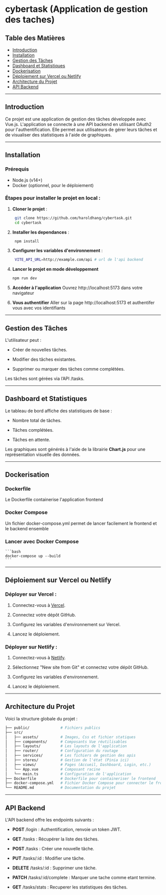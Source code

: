 # cybertask (Application de gestion des taches)

## Table des Matières
- [Introduction](#introduction)
- [Installation](#installation)
- [Gestion des Tâches](#gestion-des-tâches)
- [Dashboard et Statistiques](#dashboard-et-statistiques)
- [Dockerisation](#dockerisation)
- [Déploiement sur Vercel ou Netlify](#déploiement-sur-vercel-ou-netlify)
- [Architecture du Projet](#architecture-du-projet)
- [API Backend](#api-backend)

---

## Introduction
Ce projet est une application de gestion des tâches développée avec Vue.js. L'application se connecte à une API backend en utilisant OAuth2 pour l'authentification. Elle permet aux utilisateurs de gérer leurs tâches et de visualiser des statistiques à l'aide de graphiques.

---


## Installation

### Prérequis
- Node.js (v14+)
- Docker (optionnel, pour le déploiement)

### Étapes pour installer le projet en local :

1. **Cloner le projet** :
   ```bash
    git clone https://github.com/haroldhang/cybertask.git
    cd cybertask
   ```
2. **Installer les dependances** :
   ```bash
    npm install
   ```

3. **Configurer les variables d'environnement** :
   ```bash
    VITE_API_URL=http://example.com/api # url de l'api backend
   ```

4. **Lancer le projet en mode développement**
    ```bash
    npm run dev
    ```

5. **Accéder à l'application**
    Ouvrez http://localhost:5173 dans votre navigateur

6. **Vous authentifier**
    Aller sur la page http://localhost:5173 et authentifer vous avec vos identifiants

---

## Gestion des Tâches

L'utilisateur peut :

*   Créer de nouvelles tâches.
    
*   Modifier des tâches existantes.
    
*   Supprimer ou marquer des tâches comme complétées.
    

Les tâches sont gérées via l’API /tasks.

---

## Dashboard et Statistiques

Le tableau de bord affiche des statistiques de base :

*   Nombre total de tâches.
    
*   Tâches complétées.
    
*   Tâches en attente.
    

Les graphiques sont générés à l'aide de la librairie **Chart.js** pour une représentation visuelle des données.

---

## Dockerisation
### Dockerfile
Le Dockerfile containerise l'application frontend

### Docker Compose
Un fichier docker-compose.yml permet de lancer facilement le frontend et le backend ensemble

### Lancer avec Docker Compose
    ```bash
    docker-compose up --build
    ```

---

## Déploiement sur Vercel ou Netlify

### Déployer sur Vercel :

1.  Connectez-vous à [Vercel](https://vercel.com/).
    
2.  Connectez votre dépôt GitHub.
    
3.  Configurez les variables d'environnement sur Vercel.
    
4.  Lancez le déploiement.
    

### Déployer sur Netlify :

1.  Connectez-vous à [Netlify](https://www.netlify.com/).
    
2.  Sélectionnez "New site from Git" et connectez votre dépôt GitHub.
    
3.  Configurez les variables d'environnement.
    
4.  Lancez le déploiement.

---

## Architecture du Projet
Voici la structure globale du projet :

```bash
├── public/              # Fichiers publics
├── src/                 
│   ├── assets/          # Images, Css et fichier statiques
│   ├── components/      # Composants Vue réutilisables
│   ├── layouts/         # Les layouts de l'application
│   ├── router/          # Configuration du routage
│   ├── services/        # Les fichiers de gestion des apis
│   ├── stores/          # Gestion de l'état (Pinia ici)
│   ├── views/           # Pages (Accueil, Dashboard, Login, etc.)
│   └── App.vue          # Composant racine
│   └── main.ts          # Configuration de l'application
├── Dockerfile           # Dockerfile pour containeriser le frontend
├── docker-compose.yml   # Fichier Docker Compose pour connecter le frontend au backend
└── README.md            # Documentation du projet
```

---

## API Backend

L'API backend offre les endpoints suivants :

*   **POST** /login : Authentification, renvoie un token JWT.
    
*   **GET** /tasks : Récupérer la liste des tâches.
    
*   **POST** /tasks : Créer une nouvelle tâche.
    
*   **PUT** /tasks/:id : Modifier une tâche.
    
*   **DELETE** /tasks/:id : Supprimer une tâche.

*   **PATCH** /tasks/:id/complete : Marquer une tache comme etant termine.

*   **GET** /tasks/stats : Recuperer les statistiques des tâches.


